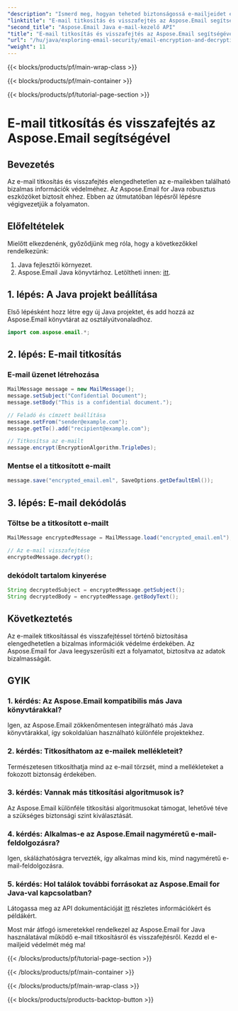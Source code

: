```yaml
---
"description": "Ismerd meg, hogyan teheted biztonságossá e-mailjeidet e-mail titkosítással és visszafejtéssel az Aspose.Email for Java használatával. Lépésről lépésre útmutató, forráskód és GYIK is található benne."
"linktitle": "E-mail titkosítás és visszafejtés az Aspose.Email segítségével"
"second_title": "Aspose.Email Java e-mail-kezelő API"
"title": "E-mail titkosítás és visszafejtés az Aspose.Email segítségével"
"url": "/hu/java/exploring-email-security/email-encryption-and-decryption/"
"weight": 11
---
```


{{< blocks/products/pf/main-wrap-class >}}

{{< blocks/products/pf/main-container >}}

{{< blocks/products/pf/tutorial-page-section >}}

# E-mail titkosítás és visszafejtés az Aspose.Email segítségével


## Bevezetés

Az e-mail titkosítás és visszafejtés elengedhetetlen az e-mailekben található bizalmas információk védelméhez. Az Aspose.Email for Java robusztus eszközöket biztosít ehhez. Ebben az útmutatóban lépésről lépésre végigvezetjük a folyamaton.

## Előfeltételek

Mielőtt elkezdenénk, győződjünk meg róla, hogy a következőkkel rendelkezünk:

1. Java fejlesztői környezet.
2. Aspose.Email Java könyvtárhoz. Letöltheti innen: [itt](https://releases.aspose.com/email/java/).

## 1. lépés: A Java projekt beállítása

Első lépésként hozz létre egy új Java projektet, és add hozzá az Aspose.Email könyvtárat az osztályútvonaladhoz.

```java
import com.aspose.email.*;
```

## 2. lépés: E-mail titkosítás

### E-mail üzenet létrehozása

```java
MailMessage message = new MailMessage();
message.setSubject("Confidential Document");
message.setBody("This is a confidential document.");

// Feladó és címzett beállítása
message.setFrom("sender@example.com");
message.getTo().add("recipient@example.com");

// Titkosítsa az e-mailt
message.encrypt(EncryptionAlgorithm.TripleDes);
```

### Mentse el a titkosított e-mailt

```java
message.save("encrypted_email.eml", SaveOptions.getDefaultEml());
```

## 3. lépés: E-mail dekódolás

### Töltse be a titkosított e-mailt

```java
MailMessage encryptedMessage = MailMessage.load("encrypted_email.eml");

// Az e-mail visszafejtése
encryptedMessage.decrypt();
```

### dekódolt tartalom kinyerése

```java
String decryptedSubject = encryptedMessage.getSubject();
String decryptedBody = encryptedMessage.getBodyText();
```

## Következtetés

Az e-mailek titkosítással és visszafejtéssel történő biztosítása elengedhetetlen a bizalmas információk védelme érdekében. Az Aspose.Email for Java leegyszerűsíti ezt a folyamatot, biztosítva az adatok bizalmasságát.

## GYIK

### 1. kérdés: Az Aspose.Email kompatibilis más Java könyvtárakkal?

Igen, az Aspose.Email zökkenőmentesen integrálható más Java könyvtárakkal, így sokoldalúan használható különféle projektekhez.

### 2. kérdés: Titkosíthatom az e-mailek mellékleteit?

Természetesen titkosíthatja mind az e-mail törzsét, mind a mellékleteket a fokozott biztonság érdekében.

### 3. kérdés: Vannak más titkosítási algoritmusok is?

Az Aspose.Email különféle titkosítási algoritmusokat támogat, lehetővé téve a szükséges biztonsági szint kiválasztását.

### 4. kérdés: Alkalmas-e az Aspose.Email nagyméretű e-mail-feldolgozásra?

Igen, skálázhatóságra tervezték, így alkalmas mind kis, mind nagyméretű e-mail-feldolgozásra.

### 5. kérdés: Hol találok további forrásokat az Aspose.Email for Java-val kapcsolatban?

Látogassa meg az API dokumentációját [itt](https://reference.aspose.com/email/java/) részletes információkért és példákért.

Most már átfogó ismeretekkel rendelkezel az Aspose.Email for Java használatával működő e-mail titkosításról és visszafejtésről. Kezdd el e-mailjeid védelmét még ma!

{{< /blocks/products/pf/tutorial-page-section >}}

{{< /blocks/products/pf/main-container >}}

{{< /blocks/products/pf/main-wrap-class >}}

{{< blocks/products/products-backtop-button >}}
